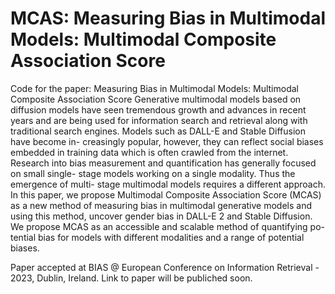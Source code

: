 # MCAS: Measuring Bias in Multimodal Models: Multimodal Composite Association Score
Code for the paper: Measuring Bias in Multimodal Models: Multimodal Composite Association Score
Generative multimodal models based on diffusion models
have seen tremendous growth and advances in recent years and are being
used for information search and retrieval along with traditional search
engines. Models such as DALL-E and Stable Diffusion have become in-
creasingly popular, however, they can reflect social biases embedded in
training data which is often crawled from the internet. Research into bias
measurement and quantification has generally focused on small single-
stage models working on a single modality. Thus the emergence of multi-
stage multimodal models requires a different approach. In this paper,
we propose Multimodal Composite Association Score (MCAS) as a new
method of measuring bias in multimodal generative models and using
this method, uncover gender bias in DALL-E 2 and Stable Diffusion. We
propose MCAS as an accessible and scalable method of quantifying po-
tential bias for models with different modalities and a range of potential
biases.

Paper accepted at BIAS @ European Conference on Information Retrieval - 2023, Dublin, Ireland.
Link to paper will be publiched soon.
